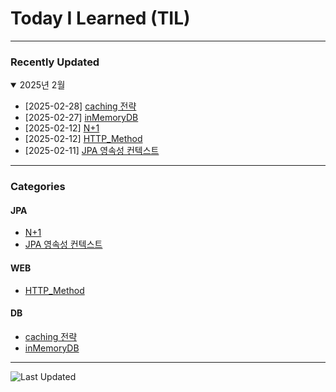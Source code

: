 # Today I Learned (TIL)

---


### Recently Updated

<details open>
<summary>2025년 2월 </summary>

- [2025-02-28] [caching 전략](DB/caching%20전략.md)
- [2025-02-27] [inMemoryDB](DB/inMemory%20저장소.md)
- [2025-02-12] [N+1](JPA/N+1.md)
- [2025-02-12] [HTTP_Method](WEB/HTTP_Method.md)
- [2025-02-11] [JPA 영속성 컨텍스트](JPA/JPA_영속성_컨텍스트.md)

</details>

---

### Categories 

#### JPA
- [N+1](JPA/N+1.md)
- [JPA 영속성 컨텍스트](JPA/JPA_영속성_컨텍스트.md)

#### WEB
- [HTTP_Method](WEB/HTTP_Method.md)

#### DB
- [caching 전략](DB/caching%20전략.md)
- [inMemoryDB](DB/inMemory%20저장소.md)
---

![Last Updated](https://img.shields.io/github/last-commit/aerhergag00/til?label=Last%20Updated)